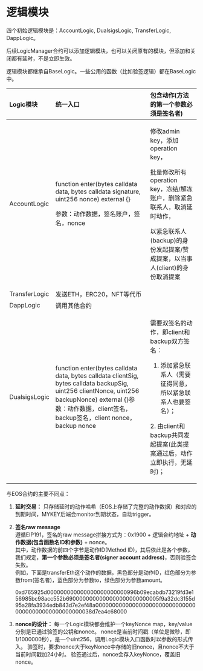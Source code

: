 # 逻辑模块

四个初始逻辑模块是：AccountLogic, DualsigsLogic, TransferLogic, DappLogic。

后续LogicManager合约可以添加逻辑模块，也可以关闭原有的模块，但添加和关闭都有延时，不是立即生效。

逻辑模块都继承自BaseLogic。一些公用的函数（比如验签逻辑）都在BaseLogic中。

<table>
  <thead>
    <tr>
      <th style="text-align:left">Logic&#x6A21;&#x5757;</th>
      <th style="text-align:left">&#x7EDF;&#x4E00;&#x5165;&#x53E3;</th>
      <th style="text-align:left">&#x5305;&#x542B;&#x52A8;&#x4F5C;(&#x65B9;&#x6CD5;&#x7684;&#x7B2C;&#x4E00;&#x4E2A;&#x53C2;&#x6570;&#x5FC5;&#x987B;&#x662F;&#x7B7E;&#x540D;&#x8005;)</th>
    </tr>
  </thead>
  <tbody>
    <tr>
      <td style="text-align:left">AccountLogic</td>
      <td style="text-align:left">
        <p>function enter(bytes calldata data, bytes calldata signature, uint256
          nonce) external {}</p>
        <p>&#x53C2;&#x6570;&#xFF1A;&#x52A8;&#x4F5C;&#x6570;&#x636E;&#xFF0C;&#x7B7E;&#x540D;&#x8D26;&#x6237;&#xFF0C;&#x7B7E;&#x540D;&#xFF0C;nonce</p>
      </td>
      <td style="text-align:left">
        <p>&#x4FEE;&#x6539;admin key&#xFF0C;&#x6DFB;&#x52A0;operation key&#xFF0C;</p>
        <p>&#x6279;&#x91CF;&#x4FEE;&#x6539;&#x6240;&#x6709;operation key&#xFF0C;&#x51BB;&#x7ED3;/&#x89E3;&#x51BB;&#x8D26;&#x6237;&#xFF0C;&#x5220;&#x9664;&#x7D27;&#x6025;&#x8054;&#x7CFB;&#x4EBA;&#xFF0C;&#x53D6;&#x6D88;&#x5EF6;&#x65F6;&#x52A8;&#x4F5C;&#xFF0C;</p>
        <p>&#x4EE5;&#x7D27;&#x6025;&#x8054;&#x7CFB;&#x4EBA;(backup)&#x7684;&#x8EAB;&#x4EFD;&#x53D1;&#x8D77;&#x63D0;&#x6848;/&#x8D5E;&#x6210;&#x63D0;&#x6848;&#xFF0C;&#x4EE5;&#x5F53;&#x4E8B;&#x4EBA;(client)&#x7684;&#x8EAB;&#x4EFD;&#x53D6;&#x6D88;&#x63D0;&#x6848;</p>
      </td>
    </tr>
    <tr>
      <td style="text-align:left">TransferLogic</td>
      <td style="text-align:left">&#x53D1;&#x9001;ETH&#xFF0C;ERC20&#xFF0C;NFT&#x7B49;&#x4EE3;&#x5E01;</td>
      <td
      style="text-align:left"></td>
    </tr>
    <tr>
      <td style="text-align:left">DappLogic</td>
      <td style="text-align:left">&#x8C03;&#x7528;&#x5176;&#x4ED6;&#x5408;&#x7EA6;</td>
      <td style="text-align:left"></td>
    </tr>
    <tr>
      <td style="text-align:left">DualsigsLogic</td>
      <td style="text-align:left">function enter(bytes calldata data, bytes calldata clientSig, bytes calldata
        backupSig, uint256 clientNonce, uint256 backupNonce) external {}&#x53C2;&#x6570;&#xFF1A;&#x52A8;&#x4F5C;&#x6570;&#x636E;&#xFF0C;client&#x7B7E;&#x540D;&#xFF0C;backup&#x7B7E;&#x540D;&#xFF0C;client
        nonce&#xFF0C;backup nonce</td>
      <td style="text-align:left">
        <p>&#x9700;&#x8981;&#x53CC;&#x7B7E;&#x540D;&#x7684;&#x52A8;&#x4F5C;&#xFF0C;&#x5373;client&#x548C;backup&#x53CC;&#x65B9;&#x7B7E;&#x540D;&#xFF1A;</p>
        <ol>
          <li>&#x6DFB;&#x52A0;&#x7D27;&#x6025;&#x8054;&#x7CFB;&#x4EBA;&#xFF08;&#x9700;&#x8981;&#x5F81;&#x5F97;&#x540C;&#x610F;&#xFF0C;&#x6240;&#x4EE5;&#x7D27;&#x6025;&#x8054;&#x7CFB;&#x4EBA;&#x4E5F;&#x8981;&#x7B7E;&#x540D;&#xFF09;&#xFF1B;</li>
        </ol>
        <p>2. &#x7531;client&#x548C;backup&#x5171;&#x540C;&#x53D1;&#x8D77;&#x63D0;&#x6848;(&#x6B64;&#x7C7B;&#x63D0;&#x6848;&#x901A;&#x8FC7;&#x540E;&#xFF0C;&#x52A8;&#x4F5C;&#x7ACB;&#x5373;&#x6267;&#x884C;&#xFF0C;&#x65E0;&#x5EF6;&#x65F6;)&#xFF1B;</p>
      </td>
    </tr>
  </tbody>
</table>与EOS合约的主要不同点：

1. **延时交易：** 只存储延时的动作哈希（EOS上存储了完整的动作数据）和对应的到期时间，MYKEY后端会monitor到期状态，自动trigger。
2. **签名raw message**  
   遵循EIP191，签名的raw message拼接方式为：0x1900 + 逻辑合约地址 + **动作数据\(包含函数名ID和参数\)** + nonce。  
   其中，动作数据的前四个字节是动作ID\(Method ID\)，其后依此是各个参数，我们规定，**第一个参数必须是签名者\(signer account address\)**，否则验签会失败。  
   例如，下面是transferEth这个动作的数据，黑色部分是动作ID，红色部分为参数from\(签名者\)，蓝色部分为参数to，绿色部分为参数amount。

   0xd765925d000000000000000000000000996b09ecabdb73219fd3e156985bc98acc552b6900000000000000000000000005f9a32dc3155d95a28fa3934edb843d7e2ef48a00000000000000000000000000000000000000000000000000038d7ea4c68000

3. **nonce的设计：** 每一个Logic模块都会维护一个keyNonce map，key/value分别是已通过验签的公钥和nonce。 nonce是当前时间戳（单位是微秒，即1/1000000秒），是一个uint256，调用Logic模块入口函数时以参数的形式传入。 验签时，要求nonce大于keyNonce中存储的旧nonce，且nonce不大于当前时间戳加24小时。 验签通过后，nonce会存入keyNonce，覆盖旧nonce。

